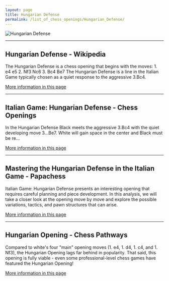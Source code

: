 ```yaml
---
layout: page
title: Hungarian Defense
permalink: /list_of_chess_openings/Hungarian_Defense/
---
```


![Hungarian Defense](https://www.thechesswebsite.com/wp-content/uploads/2024/02/Captura-de-ecra-2024-02-01-as-17.43.34.webp)

---

## Hungarian Defense - Wikipedia

The Hungarian Defense is a chess opening that begins with the moves: 1. e4 e5 2. Nf3 Nc6 3. Bc4 Be7 The Hungarian Defense is a line in the Italian Game typically chosen as a quiet response to the aggressive 3.Bc4.

[More information in this page](https://en.wikipedia.org/wiki/Hungarian_Defense)

---

## Italian Game: Hungarian Defense - Chess Openings

In the Hungarian Defense Black meets the aggressive 3.Bc4 with the quiet developing move 3...Be7. White will gain space in the center and Black must be re...

[More information in this page](https://www.chess.com/openings/Italian-Game-Hungarian-Defense)

---

## Mastering the Hungarian Defense in the Italian Game - Papachess

Italian Game: Hungarian Defense presents an interesting opening that requires careful planning and piece development. In this analysis, we will take a closer look at the opening move by move and explore the possible variations, tactics, and pawn structures that can arise.

[More information in this page](https://papachess.com/openings/italian-game-hungarian-defense)

---

## Hungarian Opening - Chess Pathways

Compared to white's four "main" opening moves (1. e4, 1. d4, 1. c4, and 1. Nf3), the Hungarian Opening lags far behind in popularity. That said, this opening is fully viable - even some professional-level chess games have featured the Hungarian Opening!

[More information in this page](https://chesspathways.com/chess-openings/hungarian-opening/)

